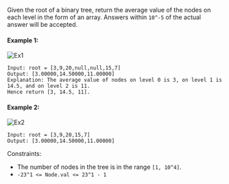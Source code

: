 Given the root of a binary tree, return the average value of the nodes on each level in the form of an array. Answers within `10^-5` of the actual answer will be accepted.
 

#### Example 1:
![Ex1](https://assets.leetcode.com/uploads/2021/03/09/avg1-tree.jpg)
```plaintext
Input: root = [3,9,20,null,null,15,7]
Output: [3.00000,14.50000,11.00000]
Explanation: The average value of nodes on level 0 is 3, on level 1 is 14.5, and on level 2 is 11.
Hence return [3, 14.5, 11].
```
#### Example 2:
![Ex2](https://assets.leetcode.com/uploads/2021/03/09/avg2-tree.jpg)
```plaintext
Input: root = [3,9,20,15,7]
Output: [3.00000,14.50000,11.00000]
 ```

Constraints:

- The number of nodes in the tree is in the range `[1, 10^4]`.
- `-23^1 <= Node.val <= 23^1 - 1`
